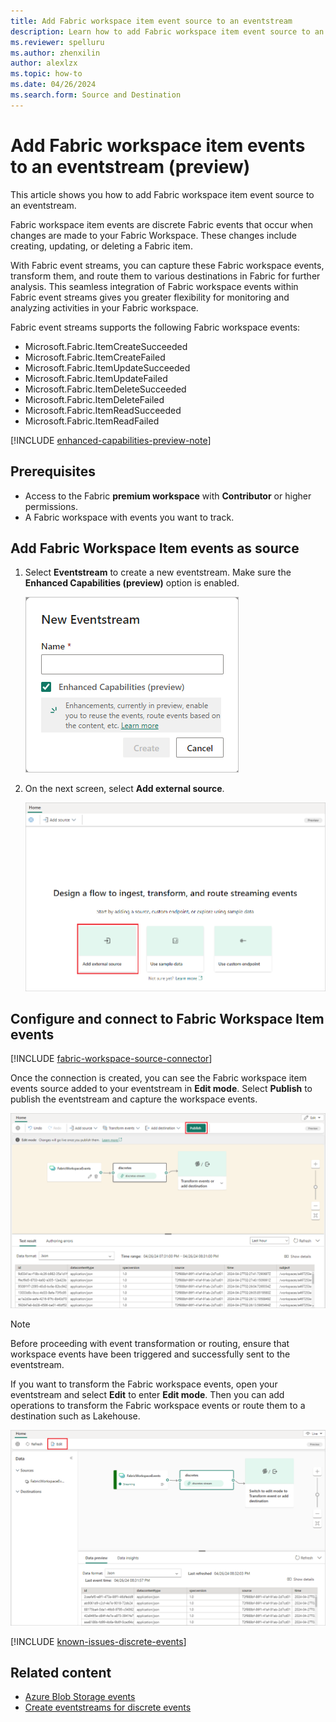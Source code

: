```yaml
---
title: Add Fabric workspace item event source to an eventstream
description: Learn how to add Fabric workspace item event source to an eventstream.
ms.reviewer: spelluru
ms.author: zhenxilin
author: alexlzx
ms.topic: how-to
ms.date: 04/26/2024
ms.search.form: Source and Destination
---
```


# Add Fabric workspace item events to an eventstream (preview)

This article shows you how to add Fabric workspace item event source to an eventstream.

Fabric workspace item events are discrete Fabric events that occur when changes are made to your Fabric Workspace. These changes include creating, updating, or deleting a Fabric item.

With Fabric event streams, you can capture these Fabric workspace events, transform them, and route them to various destinations in Fabric for further analysis. This seamless integration of Fabric workspace events within Fabric event streams gives you greater flexibility for monitoring and analyzing activities in your Fabric workspace.

Fabric event streams supports the following Fabric workspace events:

- Microsoft.Fabric.ItemCreateSucceeded
- Microsoft.Fabric.ItemCreateFailed
- Microsoft.Fabric.ItemUpdateSucceeded
- Microsoft.Fabric.ItemUpdateFailed
- Microsoft.Fabric.ItemDeleteSucceeded
- Microsoft.Fabric.ItemDeleteFailed
- Microsoft.Fabric.ItemReadSucceeded
- Microsoft.Fabric.ItemReadFailed

[!INCLUDE [enhanced-capabilities-preview-note](./includes/enhanced-capabilities-preview-note.md)]

## Prerequisites

- Access to the Fabric **premium workspace** with **Contributor** or higher permissions.
- A Fabric workspace with events you want to track.

## Add Fabric Workspace Item events as source

1. Select **Eventstream** to create a new eventstream. Make sure the **Enhanced Capabilities (preview)** option is enabled.

   ![A screenshot of creating a new eventstream.](media/external-sources/new-eventstream.png)

1. On the next screen, select **Add external source**.

   ![A screenshot of selecting Add external source.](media/external-sources/add-external-source.png)

## Configure and connect to Fabric Workspace Item events

[!INCLUDE [fabric-workspace-source-connector](includes/fabric-workspace-source-connector.md)]

Once the connection is created, you can see the Fabric workspace item events source added to your eventstream in **Edit mode**. Select **Publish** to publish the eventstream and capture the workspace events.

![A screenshot of the Fabric workspace item events source added to the eventstream.](media/add-source-fabric-workspace/fabric-workspace-item-events-edit.png)

> [!NOTE]
> Before proceeding with event transformation or routing, ensure that workspace events have been triggered and successfully sent to the eventstream.

If you want to transform the Fabric workspace events, open your eventstream and select **Edit** to enter **Edit mode**. Then you can add operations to transform the Fabric workspace events or route them to a destination such as Lakehouse.

![A screenshot of the Fabric workspace item events in Live view, where you can select Edit.](media/add-source-fabric-workspace/fabric-workspace-item-events-live.png)

[!INCLUDE [known-issues-discrete-events](./includes/known-issues-discrete-events.md)]


## Related content

- [Azure Blob Storage events](add-source-azure-blob-storage.md)
- [Create eventstreams for discrete events](create-eventstreams-discrete-events.md)
